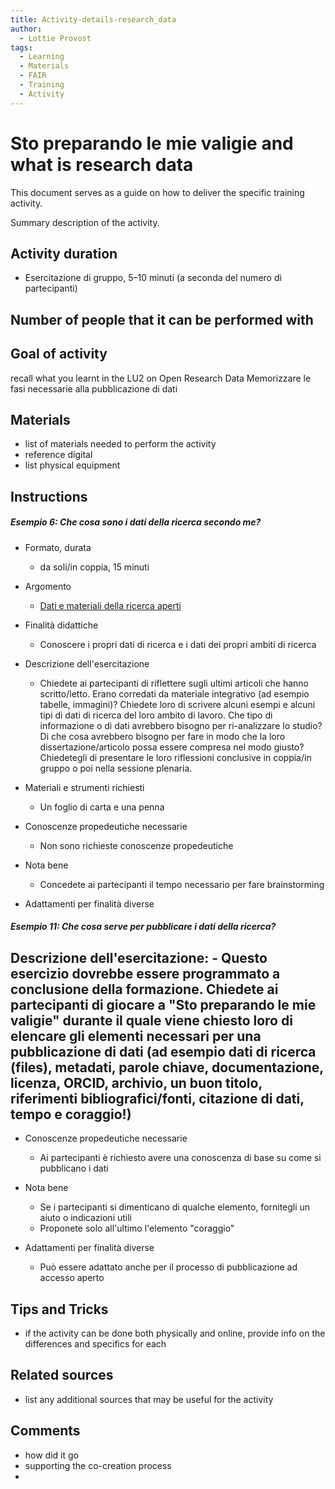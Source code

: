 ```yaml
---
title: Activity-details-research_data
author:
  - Lottie Provost
tags:
  - Learning
  - Materials
  - FAIR
  - Training
  - Activity
---
```


# Sto preparando le mie valigie and what is research data
This document serves as a guide on how to deliver the specific training activity.

Summary description of the activity.

## Activity duration
  - Esercitazione di gruppo, 5–10 minuti (a seconda del numero di partecipanti)

## Number of people that it can be performed with

## Goal of activity
recall what you learnt in the LU2 on Open Research Data 
Memorizzare le fasi necessarie alla pubblicazione di dati
## Materials
- list of materials needed to perform the activity
- reference digital
- list physical equipment

## Instructions

##### **Esempio 6: Che cosa sono i dati della ricerca secondo me?**

- Formato, durata
    
    - da soli/in coppia, 15 minuti
- Argomento
    
    - [Dati e materiali della ricerca aperti](https://open-science-training-handbook.github.io/Open-Science-Training-Handbook_IT/02OpenScienceBasics/02OpenResearchDataAndMaterials.html)
- Finalità didattiche
    
    - Conoscere i propri dati di ricerca e i dati dei propri ambiti di ricerca
- Descrizione dell'esercitazione
    
    - Chiedete ai partecipanti di riflettere sugli ultimi articoli che hanno scritto/letto. Erano corredati da materiale integrativo (ad esempio tabelle, immagini)? Chiedete loro di scrivere alcuni esempi e alcuni tipi di dati di ricerca del loro ambito di lavoro. Che tipo di informazione o di dati avrebbero bisogno per ri-analizzare lo studio? Di che cosa avrebbero bisogno per fare in modo che la loro dissertazione/articolo possa essere compresa nel modo giusto? Chiedetegli di presentare le loro riflessioni conclusive in coppia/in gruppo o poi nella sessione plenaria.
- Materiali e strumenti richiesti
    
    - Un foglio di carta e una penna
- Conoscenze propedeutiche necessarie
    
    - Non sono richieste conoscenze propedeutiche
- Nota bene
    
    - Concedete ai partecipanti il tempo necessario per fare brainstorming
- Adattamenti per finalità diverse

##### **Esempio 11: Che cosa serve per pubblicare i dati della ricerca?**
Descrizione dell'esercitazione:
**- Questo esercizio dovrebbe essere programmato a conclusione della formazione. Chiedete ai partecipanti di giocare a "Sto preparando le mie valigie" durante il quale viene chiesto loro di elencare gli elementi necessari per una pubblicazione di dati (ad esempio dati di ricerca (files), metadati, parole chiave, documentazione, licenza, ORCID, archivio, un buon titolo, riferimenti bibliografici/fonti, citazione di dati, tempo e coraggio!)**
-
- Conoscenze propedeutiche necessarie
    - Ai partecipanti è richiesto avere una conoscenza di base su come si pubblicano i dati
    
- Nota bene
    - Se i partecipanti si dimenticano di qualche elemento, fornitegli un aiuto o indicazioni utili
    - Proponete solo all'ultimo l'elemento "coraggio"

- Adattamenti per finalità diverse
    - Può essere adattato anche per il processo di pubblicazione ad accesso aperto

## Tips and Tricks
- if the activity can be done both physically and online, provide info on the differences and specifics for each

## Related sources
- list any additional sources that may be useful for the activity

## Comments
- how did it go
- supporting the co-creation process
- 